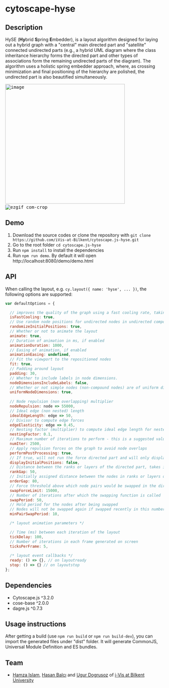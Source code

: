 # cytoscape-hyse

## Description

HySE (**Hy**brid **S**pring **E**mbedder), is a layout algorithm designed for laying out a hybrid graph with a "central" main directed part and "satellite" connected undirected parts (e.g., a hybrid UML diagram where the class inheritance hierarchy forms the directed part and other types of associations form the remaining undirected parts of the diagram). The algorithm uses a holistic spring embedder approach, where, as crossing minimization and final positioning of the hierarchy are polished, the undirected part is also beautified simultaneously.

<kbd><img alt="image" width=380 src="https://github.com/iVis-at-Bilkent/cytoscape.js-hyse/assets/3874988/7aad112c-9e5f-459c-b062-04e4da1609e1"></kbd>
&emsp;
<kbd>![ezgif com-crop](https://github.com/iVis-at-Bilkent/cytoscape.js-hyse/assets/3874988/1224dc0b-01db-49ce-901f-796a061718c1)</kbd>

## Demo

1. Download the source codes or clone the repository with `git clone https://github.com/iVis-at-Bilkent/cytoscape.js-hyse.git`
2. Go to the root folder `cd cytoscape.js-hyse`
3. Run `npm install` to install the dependencies
4. Run `npm run demo`. By default it will open http://localhost:8080/demo/demo.html

## API
When calling the layout, e.g. `cy.layout({ name: 'hyse', ... })`, the following options are supported:

```js
var defaultOptions = {

  // improves the quality of the graph using a fast cooling rate, taking less time
  isFastCooling: true,
  // Use random node positions for undirected nodes in undirected components when assigning initial positions
  randomizeInitialPositions: true, 
  // Whether or not to animate the layout
  animate: true, 
  // Duration of animation in ms, if enabled
  animationDuration: 1000, 
  // Easing of animation, if enabled
  animationEasing: undefined, 
  // Fit the viewport to the repositioned nodes
  fit: true, 
  // Padding around layout
  padding: 30,
  // Whether to include labels in node dimensions.
  nodeDimensionsIncludeLabels: false,
  // Whether or not simple nodes (non-compound nodes) are of uniform dimensions
  uniformNodeDimensions: true,
  
  // Node repulsion (non overlapping) multiplier
  nodeRepulsion: node => 55000,
  // Ideal edge (non nested) length
  idealEdgeLength: edge => 50,
  // Divisor to compute edge forces
  edgeElasticity: edge => 0.45,
  // Nesting factor (multiplier) to compute ideal edge length for nested edges
  nestingFactor: 0.1,
  // Maximum number of iterations to perform - this is a suggested value and might be adjusted by the algorithm as required
  numIter: 2500,
  // Apply repulsion forces on the graph to avoid node overlaps
  performPostProcessing: true,
  // If true, will not run the force directed part and will only display the initial positions assigned
  displayInitialPositions: false,
  // Distance between the ranks or layers of the directed part, takes into account the tallest node as well
  rankGap: 50,
  // Initially assigned distance between the nodes in ranks or layers of the directed part
  orderGap: 80,
  // Force threshold above which node pairs would be swapped in the directed part
  swapForceLimit: 15000,
  // Number of iterations after which the swapping function is called
  swapPeriod: 50,
  // Hold period for the nodes after being swapped
  // Nodes will not be swapped again if swapped recently in this number of iterations
  minPairSwapPeriod: 10,

  /* layout animation parameters */

  // Time (ms) between each iteration of the layout
  tickDelay: 100,
  // Number of iterations in each frame generated on screen
  ticksPerFrame: 5,
  
  /* layout event callbacks */
  ready: () => {}, // on layoutready
  stop: () => {} // on layoutstop
};
```


## Dependencies

 * Cytoscape.js ^3.2.0
 * cose-base ^2.0.0
 * dagre.js ^0.7.3

## Usage instructions

After getting a build (use `npm run build` or `npm run build-dev`), you can import the generated files under "dist" folder. It will generate CommonJS, Universal Module Definition and ES bundles.

## Team

  * [Hamza Islam](https://github.com/hamzaislam101), [Hasan Balcı](https://github.com/hasanbalci) and [Ugur Dogrusoz](https://github.com/ugurdogrusoz) of [i-Vis at Bilkent University](http://www.cs.bilkent.edu.tr/~ivis)
